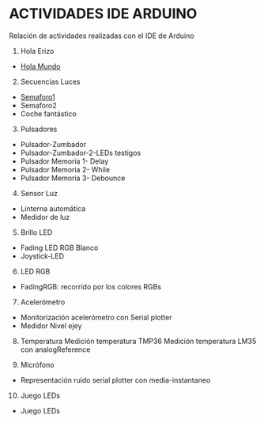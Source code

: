 # ACTIVIDADES IDE ARDUINO
Relación de actividades realizadas con el IDE de Arduino

1. Hola Erizo
- [Hola Mundo](https://github.com/EchidnaShield/Recursos/blob/master/Didactica/Actividades_IDE_Arduino/HolaErizo/Hola_Mundo/Hola_Mundo.ino)

2. Secuencias Luces
- [Semaforo1](https://github.com/EchidnaShield/Recursos/blob/master/Didactica/Actividades_IDE_Arduino/SecuenciasLuces/semaforo/semaforo.ino)
- Semaforo2
- Coche fantástico 

3. Pulsadores
- Pulsador-Zumbador
- Pulsador-Zumbador-2-LEDs testigos
- Pulsador Memoria 1- Delay
- Pulsador Memoria 2- While 
- Pulsador Memoria 3- Debounce

4. Sensor Luz
- Linterna automática
- Medidor de luz

5. Brillo LED
- Fading LED RGB Blanco
- Joystick-LED 

6. LED RGB
- FadingRGB: recorrido por los colores RGBs

7. Acelerómetro
- Monitorización acelerómetro con Serial plotter 
- Medidor Nivel ejey

8.  Temperatura
Medición temperatura TMP36
Medición temperatura LM35 con analogReference

9. Micrófono
- Representación ruido serial plotter con media-instantaneo

10. Juego LEDs
- Juego LEDs
